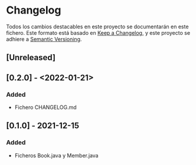 ﻿# Changelog
Todos los cambios destacables en este proyecto se documentarán en este fichero.
Este formato está basado en [Keep a Changelog](https://keepachangelog.com/en/1.0.0/), y este proyecto se adhiere a [Semantic Versioning](https://semver.org/spec/v2.0.0.html).
## [Unreleased]
## [0.2.0] - <2022-01-21>
### Added
- Fichero CHANGELOG.md
## [0.1.0] - 2021-12-15
### Added
- Ficheros Book.java y Member.java
